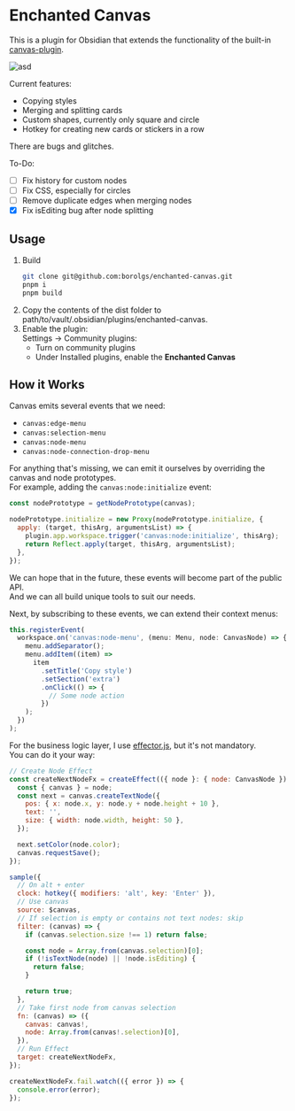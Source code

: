 # Enchanted Canvas

This is a plugin for Obsidian that extends the functionality of the built-in [canvas-plugin](https://obsidian.md/canvas).

![asd](docs/features.gif)

Current features:

-   Copying styles
-   Merging and splitting cards
-   Custom shapes, currently only square and circle
-   Hotkey for creating new cards or stickers in a row

There are bugs and glitches.

To-Do:

-   [ ] Fix history for custom nodes
-   [ ] Fix CSS, especially for circles
-   [ ] Remove duplicate edges when merging nodes
-   [x] Fix isEditing bug after node splitting

## Usage

1. Build
    ```bash
    git clone git@github.com:borolgs/enchanted-canvas.git
    pnpm i
    pnpm build
    ```
2. Copy the contents of the dist folder to path/to/vault/.obsidian/plugins/enchanted-canvas.
3. Enable the plugin:  
   Settings -> Community plugins:
    - Turn on community plugins
    - Under Installed plugins, enable the **Enchanted Canvas**

## How it Works

Canvas emits several events that we need:

-   `canvas:edge-menu`
-   `canvas:selection-menu`
-   `canvas:node-menu`
-   `canvas:node-connection-drop-menu`

For anything that's missing, we can emit it ourselves by overriding the canvas and node prototypes.  
For example, adding the `canvas:node:initialize` event:

```js
const nodePrototype = getNodePrototype(canvas);

nodePrototype.initialize = new Proxy(nodePrototype.initialize, {
  apply: (target, thisArg, argumentsList) => {
    plugin.app.workspace.trigger('canvas:node:initialize', thisArg);
    return Reflect.apply(target, thisArg, argumentsList);
  },
});
```

We can hope that in the future, these events will become part of the public API.  
And we can all build unique tools to suit our needs.

Next, by subscribing to these events, we can extend their context menus:

```js
this.registerEvent(
  workspace.on('canvas:node-menu', (menu: Menu, node: CanvasNode) => {
    menu.addSeparator();
    menu.addItem((item) =>
      item
        .setTitle('Copy style')
        .setSection('extra')
        .onClick(() => {
          // Some node action
        })
    );
  })
);
```

For the business logic layer, I use [effector.js](https://beta.effector.dev), but it's not mandatory.  
You can do it your way:

```js
// Create Node Effect
const createNextNodeFx = createEffect(({ node }: { node: CanvasNode }) => {
  const { canvas } = node;
  const next = canvas.createTextNode({
    pos: { x: node.x, y: node.y + node.height + 10 },
    text: '',
    size: { width: node.width, height: 50 },
  });

  next.setColor(node.color);
  canvas.requestSave();
});

sample({
  // On alt + enter
  clock: hotkey({ modifiers: 'alt', key: 'Enter' }),
  // Use canvas
  source: $canvas,
  // If selection is empty or contains not text nodes: skip
  filter: (canvas) => {
    if (canvas.selection.size !== 1) return false;

    const node = Array.from(canvas.selection)[0];
    if (!isTextNode(node) || !node.isEditing) {
      return false;
    }

    return true;
  },
  // Take first node from canvas selection
  fn: (canvas) => ({
    canvas: canvas!,
    node: Array.from(canvas!.selection)[0],
  }),
  // Run Effect
  target: createNextNodeFx,
});

createNextNodeFx.fail.watch(({ error }) => {
  console.error(error);
});
```
